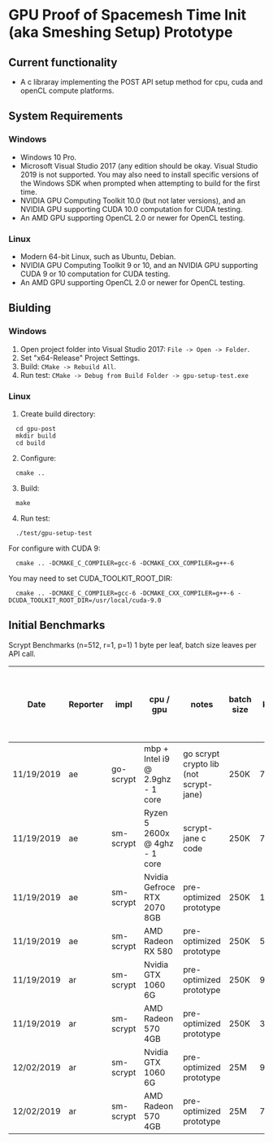 # GPU Proof of Spacemesh Time Init (aka Smeshing Setup) Prototype

## Current functionality
- A c libraray implementing the POST API setup method for cpu, cuda and openCL compute platforms.

## System Requirements

### Windows
- Windows 10 Pro.
- Microsoft Visual Studio 2017 (any edition should be okay. Visual Studio 2019 is not supported. You may also need to install specific versions of the Windows SDK when prompted when attempting to build for the first time.
- NVIDIA GPU Computing Toolkit 10.0 (but not later versions), and an NVIDIA GPU supporting CUDA 10.0 computation for CUDA testing.
- An AMD GPU supporting OpenCL 2.0 or newer for OpenCL testing.

### Linux
- Modern 64-bit Linux, such as Ubuntu, Debian.
- NVIDIA GPU Computing Toolkit 9 or 10, and an NVIDIA GPU supporting CUDA 9 or 10 computation for CUDA testing.
- An AMD GPU supporting OpenCL 2.0 or newer for OpenCL testing.

## Biulding

### Windows
1. Open project folder into Visual Studio 2017: `File -> Open -> Folder`.
2. Set "x64-Release" Project Settings.
3. Build: `CMake -> Rebuild All`.
4. Run test: `CMake -> Debug from Build Folder -> gpu-setup-test.exe`

### Linux
1. Create build directory:
```
  cd gpu-post
  mkdir build
  cd build
```
2. Configure:
```
  cmake ..
```
3. Build:
```
  make
```
4. Run test:
```  
  ./test/gpu-setup-test
```

For configure with CUDA 9:
```
  cmake .. -DCMAKE_C_COMPILER=gcc-6 -DCMAKE_CXX_COMPILER=g++-6
```
You may need to set CUDA_TOOLKIT_ROOT_DIR:
```
  cmake .. -DCMAKE_C_COMPILER=gcc-6 -DCMAKE_CXX_COMPILER=g++-6 -DCUDA_TOOLKIT_ROOT_DIR=/usr/local/cuda-9.0
```

## Initial Benchmarks

Scrypt Benchmarks (n=512, r=1, p=1) 1 byte per leaf, batch size leaves per API call.

|Date      |Reporter|impl     |cpu / gpu                       |notes                                 |batch size|kh/s |mh/s|x factor over 1 4ghz cpu native thread|x factor over 12 4ghz cpu native threads|
|----------|--------|---------|--------------------------------|--------------------------------------|----------|-----|----|--------------------------------------|----------------------------------------|
|11/19/2019|ae      |go-scrypt|mbp + Intel i9 @ 2.9ghz - 1 core|go scrypt crypto lib (not scrypt-jane)|250K      |7    |0.01|1                                     |1                                       |
|11/19/2019|ae      |sm-scrypt|Ryzen 5 2600x @ 4ghz - 1 core   |scrypt-jane c code                    |250K      |7    |0.01|1                                     |1                                       |
|11/19/2019|ae      |sm-scrypt|Nvidia Gefroce RTX 2070 8GB     |pre-optimized prototype               |250K      |1,920|1.92|290                                   |24.17                                   |
|11/19/2019|ae      |sm-scrypt|AMD Radeon RX 580               |pre-optimized prototype               |250K      |500  |0.50|76                                    |6.29                                    |
|11/19/2019|ar      |sm-scrypt|Nvidia GTX 1060 6G              |pre-optimized prototype               |250K      |979  |0.98|148                                   |12.32                                   |
|11/19/2019|ar      |sm-scrypt|AMD Radeon 570 4GB              |pre-optimized prototype               |250K      |355  |0.36|54                                    |4.47                                    |
|12/02/2019|ar      |sm-scrypt|Nvidia GTX 1060 6G              |pre-optimized prototype               |25M       |986  |0.99|                                      |                                        |
|12/02/2019|ar      |sm-scrypt|AMD Radeon 570 4GB              |pre-optimized prototype               |25M       |717  |0.72|                                      |                                        |

